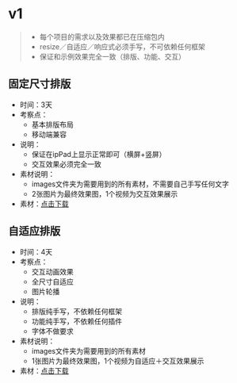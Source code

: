 # v1

> - 每个项目的需求以及效果都已在压缩包内
> - resize／自适应／响应式必须手写，不可依赖任何框架
> - 保证和示例效果完全一致（排版、功能、交互）

## 固定尺寸排版

- 时间：3天
- 考察点：
  - 基本排版布局
  - 移动端兼容
- 说明：
  - 保证在ipPad上显示正常即可（横屏+竖屏）
  - 交互效果必须完全一致
- 素材说明：
  - images文件夹为需要用到的所有素材，不需要自己手写任何文字
  - 2张图片为最终效果图，1个视频为交互效果展示
- 素材：[点击下载](https://github.com/fpg-wx/training/raw/master/assets/simple1.zip)

## 自适应排版

- 时间：4天
- 考察点：
  - 交互动画效果
  - 全尺寸自适应
  - 图片轮播
- 说明：
  - 排版纯手写，不依赖任何框架
  - 功能纯手写，不依赖任何插件
  - 字体不做要求
- 素材说明：
  - images文件夹为需要用到的所有素材
  - 1张图片为最终效果图，1个视频为自适应＋交互效果展示
- 素材：[点击下载](https://github.com/fpg-wx/training/raw/master/assets/simple2.zip)